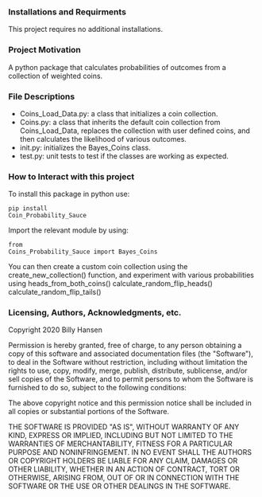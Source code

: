 ### Installations and Requirments

This project requires no additional installations.

### Project Motivation

A python package that calculates probabilities of outcomes from a collection of weighted coins.


### File Descriptions

- Coins_Load_Data.py: a class that initializes a coin collection.
- Coins.py: a class that inherits the default coin collection from Coins_Load_Data, replaces
the collection with user defined coins, and then calculates the likelihood of various outcomes.
- init.py: initializes the Bayes_Coins class.
- test.py: unit tests to test if the classes are working as expected.

### How to Interact with this project

To install this package in python use: <pre><code>pip install Coin_Probability_Sauce
</code></pre>

Import the relevant module by using: <pre><code>from Coins_Probability_Sauce import Bayes_Coins
</code></pre>

You can then create a custom coin collection using the create_new_collection()
function, and experiment with various probabilities using
heads_from_both_coins()
calculate_random_flip_heads()
calculate_random_flip_tails()


### Licensing, Authors, Acknowledgments, etc.

Copyright 2020 Billy Hansen

Permission is hereby granted, free of charge, to any person obtaining a copy of this software and associated documentation files (the "Software"), to deal in the Software without restriction, including without limitation the rights to use, copy, modify, merge, publish, distribute, sublicense, and/or sell copies of the Software, and to permit persons to whom the Software is furnished to do so, subject to the following conditions:

The above copyright notice and this permission notice shall be included in all copies or substantial portions of the Software.

THE SOFTWARE IS PROVIDED "AS IS", WITHOUT WARRANTY OF ANY KIND, EXPRESS OR IMPLIED, INCLUDING BUT NOT LIMITED TO THE WARRANTIES OF MERCHANTABILITY, FITNESS FOR A PARTICULAR PURPOSE AND NONINFRINGEMENT. IN NO EVENT SHALL THE AUTHORS OR COPYRIGHT HOLDERS BE LIABLE FOR ANY CLAIM, DAMAGES OR OTHER LIABILITY, WHETHER IN AN ACTION OF CONTRACT, TORT OR OTHERWISE, ARISING FROM, OUT OF OR IN CONNECTION WITH THE SOFTWARE OR THE USE OR OTHER DEALINGS IN THE SOFTWARE.